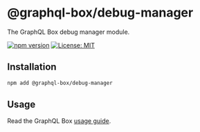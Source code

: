 # @graphql-box/debug-manager

The GraphQL Box debug manager module.

[![npm version](https://badge.fury.io/js/%40graphql-box%2Fdebug-manager.svg)](https://badge.fury.io/js/%40graphql-box%2Fdebug-manager)
[![License: MIT](https://img.shields.io/badge/License-MIT-yellow.svg)](LICENSE)

## Installation

```bash
npm add @graphql-box/debug-manager
```

## Usage

Read the GraphQL Box [usage guide](../../README.md#usage).
